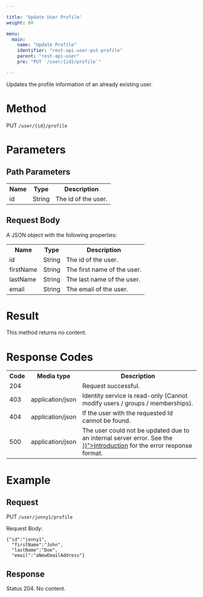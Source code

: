 ```yaml
---

title: 'Update User Profile'
weight: 80

menu:
  main:
    name: "Update Profile"
    identifier: "rest-api-user-put-profile"
    parent: "rest-api-user"
    pre: "PUT `/user/{id}/profile`"

---
```




Updates the profile information of an already existing user.


# Method

PUT `/user/{id}/profile`


# Parameters

## Path Parameters

<table class="table table-striped">
  <tr>
    <th>Name</th>
    <th>Type</th>
    <th>Description</th>
  </tr>
  <tr>
    <td>id</td>
    <td>String</td>
    <td>The id of the user.</td>
  </tr>
</table>


## Request Body

A JSON object with the following properties:

<table class="table table-striped">
  <tr>
    <th>Name</th>
    <th>Type</th>
    <th>Description</th>
  </tr>
  <tr>
    <td>id</td>
    <td>String</td>
    <td>The id of the user.</td>
  </tr>
  <tr>
    <td>firstName</td>
    <td>String</td>
    <td>The first name of the user.</td>
  </tr>
  <tr>
    <td>lastName</td>
    <td>String</td>
    <td>The last name of the user.</td>
  </tr>
  <tr>
    <td>email</td>
    <td>String</td>
    <td>The email of the user.</td>
  </tr>
</table>


# Result

This method returns no content.


# Response Codes

<table class="table table-striped">
  <tr>
    <th>Code</th>
    <th>Media type</th>
    <th>Description</th>
  </tr>
  <tr>
    <td>204</td>
    <td></td>
    <td>Request successful.</td>
  </tr>
  <tr>
    <td>403</td>
    <td>application/json</td>
    <td>Identity service is read-only (Cannot modify users / groups / memberships).</td>
  </tr>
  <tr>
    <td>404</td>
    <td>application/json</td>
    <td>If the user with the requested Id cannot be found.</td>
  </tr>
  <tr>
    <td>500</td>
    <td>application/json</td>
    <td>The user could not be updated due to an internal server error. See the <a href="{{< ref "/reference/rest/overview/_index.md#error-handling" >}}">Introduction</a> for the error response format.</td>
  </tr>
</table>


# Example

## Request

PUT `/user/jonny1/profile`

Request Body:

    {"id":"jonny1",
      "firstName":"John",
      "lastName":"Doe",
      "email":"aNewEmailAddress"}

## Response

Status 204. No content.
